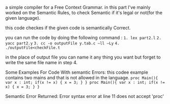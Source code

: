 a simple compiler for a Free Context Grammar.
in this part I've mainly worked on the Semantic Rules, to check Semantic if it's legal or not(for the given language).

this code checkes if the given code is semantically Correct.

you can run the code by doing the following command :
`1. lex part2.l`
`2. yacc part2.y`
`3. cc -o outputFile y.tab.c –ll –Ly`
`4. ./outputFile<checkFile.t`

in the place of output file you can name it any thing you want but forget to write the same file name in step 4.

Some Examples For Code With semantic Errors:
this codee example contains two mains and that is not allowed in the language.
`proc Main(){
	var x : int;
	if(x != x)
	{
		x = 3;
	}
}
proc Main(){
	var x : int;
	if(x != x)
	{
		x = 3;
	}
}`	

Semantic Error Returned:
  Error syntax error at line 11
  does not accept 'proc'
